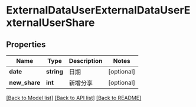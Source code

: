 # ExternalDataUserExternalDataUserExternalUserShare

## Properties
Name | Type | Description | Notes
------------ | ------------- | ------------- | -------------
**date** | **string** | 日期 | [optional] 
**new_share** | **int** | 新增分享 | [optional] 

[[Back to Model list]](../README.md#documentation-for-models) [[Back to API list]](../README.md#documentation-for-api-endpoints) [[Back to README]](../README.md)


